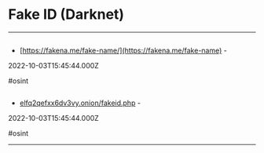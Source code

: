 # Fake ID (Darknet)

---

![]()

- [https://fakena.me/fake-name/](https://fakena.me/fake-name) - 

2022-10-03T15:45:44.000Z

#osint

![]()

- [elfq2qefxx6dv3vy.onion/fakeid.php](http://elfq2qefxx6dv3vy.onion/fakeid.php) - 

2022-10-03T15:45:44.000Z

#osint

---

